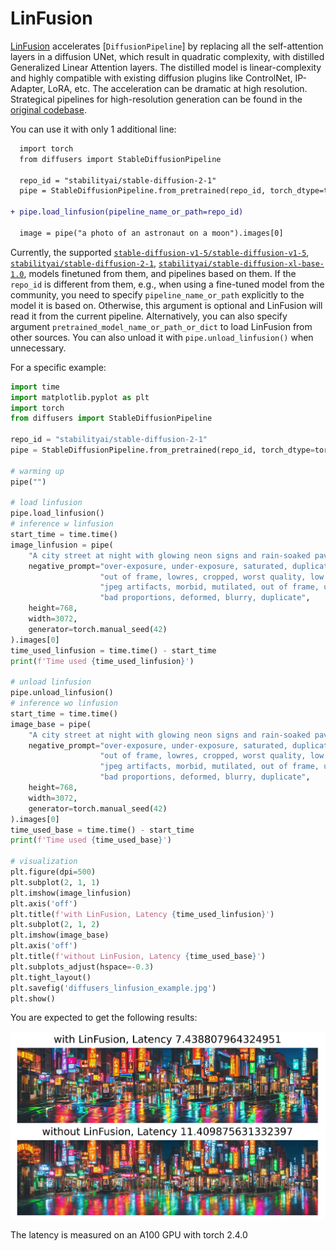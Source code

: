 <!--Copyright 2024 The HuggingFace Team. All rights reserved.

Licensed under the Apache License, Version 2.0 (the "License"); you may not use this file except in compliance with
the License. You may obtain a copy of the License at

http://www.apache.org/licenses/LICENSE-2.0

Unless required by applicable law or agreed to in writing, software distributed under the License is distributed on
an "AS IS" BASIS, WITHOUT WARRANTIES OR CONDITIONS OF ANY KIND, either express or implied. See the License for the
specific language governing permissions and limitations under the License.
-->

# LinFusion
[LinFusion](https://huggingface.co/papers/2409.02097) accelerates [`DiffusionPipeline`] by replacing all the self-attention layers in a diffusion UNet, which result in quadratic complexity, with distilled Generalized Linear Attention layers. The distilled model is linear-complexity and highly compatible with existing diffusion plugins like ControlNet, IP-Adapter, LoRA, etc. The acceleration can be dramatic at high resolution. Strategical pipelines for high-resolution generation can be found in the [original codebase](https://github.com/Huage001/LinFusion).

You can use it with only 1 additional line:

```diff
  import torch
  from diffusers import StableDiffusionPipeline

  repo_id = "stabilityai/stable-diffusion-2-1"
  pipe = StableDiffusionPipeline.from_pretrained(repo_id, torch_dtype=torch.bfloat16, variant="fp16").to("cuda")

+ pipe.load_linfusion(pipeline_name_or_path=repo_id)

  image = pipe("a photo of an astronaut on a moon").images[0]
```

Currently, the supported [`stable-diffusion-v1-5/stable-diffusion-v1-5`](https://huggingface.co/stable-diffusion-v1-5/stable-diffusion-v1-5), [`stabilityai/stable-diffusion-2-1`](https://huggingface.co/stabilityai/stable-diffusion-2-1), [`stabilityai/stable-diffusion-xl-base-1.0`](https://huggingface.co/stabilityai/stable-diffusion-xl-base-1.0), models finetuned from them, and pipelines based on them. If the `repo_id` is different from them, e.g., when using a fine-tuned model from the community, you need to specify `pipeline_name_or_path` explicitly to the model it is based on. Otherwise, this argument is optional and LinFusion will read it from the current pipeline. Alternatively, you can also specify argument `pretrained_model_name_or_path_or_dict` to load LinFusion from other sources. You can also unload it with `pipe.unload_linfusion()` when unnecessary.

For a specific example:

```python
import time
import matplotlib.pyplot as plt
import torch
from diffusers import StableDiffusionPipeline

repo_id = "stabilityai/stable-diffusion-2-1"
pipe = StableDiffusionPipeline.from_pretrained(repo_id, torch_dtype=torch.bfloat16, variant="fp16").to("cuda")

# warming up
pipe("")

# load linfusion
pipe.load_linfusion()
# inference w linfusion
start_time = time.time()
image_linfusion = pipe(
    "A city street at night with glowing neon signs and rain-soaked pavement.",
    negative_prompt="over-exposure, under-exposure, saturated, duplicate, "
                    "out of frame, lowres, cropped, worst quality, low quality, "
                    "jpeg artifacts, morbid, mutilated, out of frame, ugly, bad anatomy, "
                    "bad proportions, deformed, blurry, duplicate",
    height=768,
    width=3072,
    generator=torch.manual_seed(42)
).images[0]
time_used_linfusion = time.time() - start_time
print(f'Time used {time_used_linfusion}')

# unload linfusion
pipe.unload_linfusion()
# inference wo linfusion
start_time = time.time()
image_base = pipe(
    "A city street at night with glowing neon signs and rain-soaked pavement.",
    negative_prompt="over-exposure, under-exposure, saturated, duplicate, "
                    "out of frame, lowres, cropped, worst quality, low quality, "
                    "jpeg artifacts, morbid, mutilated, out of frame, ugly, bad anatomy, "
                    "bad proportions, deformed, blurry, duplicate",
    height=768,
    width=3072,
    generator=torch.manual_seed(42)
).images[0]
time_used_base = time.time() - start_time
print(f'Time used {time_used_base}')

# visualization
plt.figure(dpi=500)
plt.subplot(2, 1, 1)
plt.imshow(image_linfusion)
plt.axis('off')
plt.title(f'with LinFusion, Latency {time_used_linfusion}')
plt.subplot(2, 1, 2)
plt.imshow(image_base)
plt.axis('off')
plt.title(f'without LinFusion, Latency {time_used_base}')
plt.subplots_adjust(hspace=-0.3)
plt.tight_layout()
plt.savefig('diffusers_linfusion_example.jpg')
plt.show()
```

You are expected to get the following results:

<div class="flex justify-center">
    <img src="https://github.com/Huage001/LinFusion/blob/main/assets/diffusers_linfusion_example.jpg">
</div>

The latency is measured on an A100 GPU with torch 2.4.0
